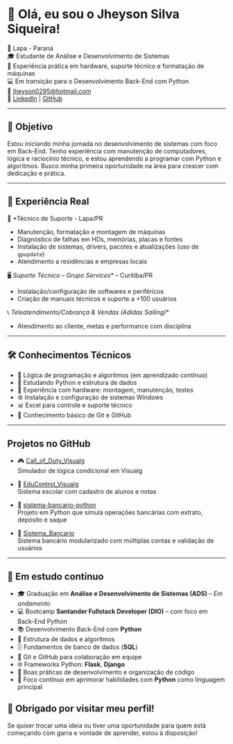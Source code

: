 # 👋 Olá, eu sou o Jheyson Silva Siqueira!

📍 Lapa - Paraná  
🎓 Estudante de Análise e Desenvolvimento de Sistemas  
🔧 Experiência prática em hardware, suporte técnico e formatação de máquinas  
💻 Em transição para o Desenvolvimento Back-End com Python  
📧 jheyson0295@hotmail.com  
🔗 [LinkedIn](https://www.linkedin.com/in/jheyson-silva-siqueira) | [GitHub](https://github.com/jheysonsilva)

---

## 🎯 Objetivo

Estou iniciando minha jornada no desenvolvimento de sistemas com foco em Back-End. Tenho experiência com manutenção de computadores, lógica e raciocínio técnico, e estou aprendendo a programar com Python e algoritmos. Busco minha primeira oportunidade na área para crescer com dedicação e prática.

---

## 💼 Experiência Real

🔧 *Técnico de Suporte - Lapa/PR  
- Manutenção, formatação e montagem de máquinas  
- Diagnóstico de falhas em HDs, memórias, placas e fontes  
- Instalação de sistemas, drivers, pacotes e atualizações (uso de `gpupdate`)  
- Atendimento a residências e empresas locais

🖥️ *Suporte Técnico – Grupo Services** – Curitiba/PR  
- Instalação/configuração de softwares e periféricos  
- Criação de manuais técnicos e suporte a +100 usuários

📞 *Teleatendimento/Cobrança & Vendas (Adidas Sailing)**  
- Atendimento ao cliente, metas e performance com disciplina

---

## 🛠️ Conhecimentos Técnicos

- 🧠 Lógica de programação e algoritmos (em aprendizado contínuo)
- 🐍 Estudando Python e estrutura de dados
- 🔌 Experiência com hardware: montagem, manutenção, testes
- ⚙️ Instalação e configuração de sistemas Windows
- 📊 Excel para controle e suporte técnico
- 🔗 Conhecimento básico de Git e GitHub

---

## Projetos no GitHub

- 🎮 [Call_of_Duty_Visualg](https://github.com/jheysonsilva/Call_of_Duty_Visualg)  
  Simulador de lógica condicional em Visualg

- 🏫 [EduControl_Visualg](https://github.com/jheysonsilva/EduControl_Visualg)  
  Sistema escolar com cadastro de alunos e notas

- 🏦 [sistema-bancario-python](https://github.com/jheysonsilva/sistema-bancario-python)  
  Projeto em Python que simula operações bancárias com extrato, depósito e saque

- 🏦 [Sistema_Bancario](https://github.com/jheysonsilva/Sistema_Bancario)  
  Sistema bancário modularizado com múltiplas contas e validação de usuários

---

## 📘 Em estudo contínuo

- 🎓 Graduação em **Análise e Desenvolvimento de Sistemas (ADS)** – *Em andamento*
- 💻 Bootcamp **Santander Fullstack Developer (DIO)** – com foco em Back-End Python
- 📚 Desenvolvimento Back-End com **Python**
- 🧠 Estrutura de dados e algoritmos
- 🗄️ Fundamentos de banco de dados (**SQL**)
- 🔧 Git e GitHub para colaboração em equipe
- 🌐 Frameworks Python: **Flask**, **Django**
- 🧼 Boas práticas de desenvolvimento e organização de código
- 🚀 Foco contínuo em aprimorar habilidades com **Python** como linguagem principal


## 🙌 Obrigado por visitar meu perfil!

Se quiser trocar uma ideia ou tiver uma oportunidade para quem está começando com garra e vontade de aprender, estou à disposição!
